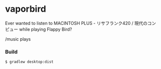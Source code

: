 # vaporbird

Ever wanted to listen to MACINTOSH PLUS - リサフランク420 / 現代のコンピュー while playing Flappy Bird?

/music plays


### Build
```
$ gradlew desktop:dist
```

